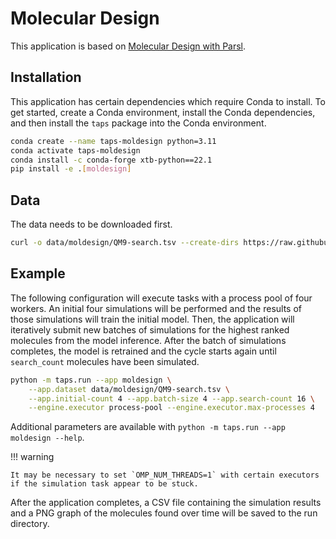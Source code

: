 # Molecular Design

This application is based on [Molecular Design with Parsl](https://github.com/ExaWorks/molecular-design-parsl-demo/blob/6c0dbc598091634074cd3a8f23815819ab77f91e/0_molecular-design-with-parsl.ipynb).

## Installation

This application has certain dependencies which require Conda to install.
To get started, create a Conda environment, install the Conda dependencies, and then install the `taps` package into the Conda environment.

```bash
conda create --name taps-moldesign python=3.11
conda activate taps-moldesign
conda install -c conda-forge xtb-python==22.1
pip install -e .[moldesign]
```

## Data

The data needs to be downloaded first.
```bash
curl -o data/moldesign/QM9-search.tsv --create-dirs https://raw.githubusercontent.com/ExaWorks/molecular-design-parsl-demo/main/data/QM9-search.tsv
```

## Example

The following configuration will execute tasks with a process pool of four workers.
An initial four simulations will be performed and the results of those simulations will train the initial model.
Then, the application will iteratively submit new batches of simulations for the highest ranked molecules from the model inference.
After the batch of simulations completes, the model is retrained and the cycle starts again until `search_count` molecules have been simulated.

```bash
python -m taps.run --app moldesign \
    --app.dataset data/moldesign/QM9-search.tsv \
    --app.initial-count 4 --app.batch-size 4 --app.search-count 16 \
    --engine.executor process-pool --engine.executor.max-processes 4
```

Additional parameters are available with `python -m taps.run --app moldesign --help`.

!!! warning

    It may be necessary to set `OMP_NUM_THREADS=1` with certain executors if the simulation task appear to be stuck.

After the application completes, a CSV file containing the simulation results and a PNG graph of the molecules found over time will be saved to the run directory.
